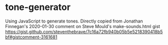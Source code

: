 # tone-generator
Using JavaScript to generate tones. Directly copied from Jonathan Finnegan's 2020-01-30 comment on Steve Mould's make-sounds.html gist
https://gist.github.com/steventhebrave/7c16a72fb940b05b5e5218390418b5bf#gistcomment-3161681
